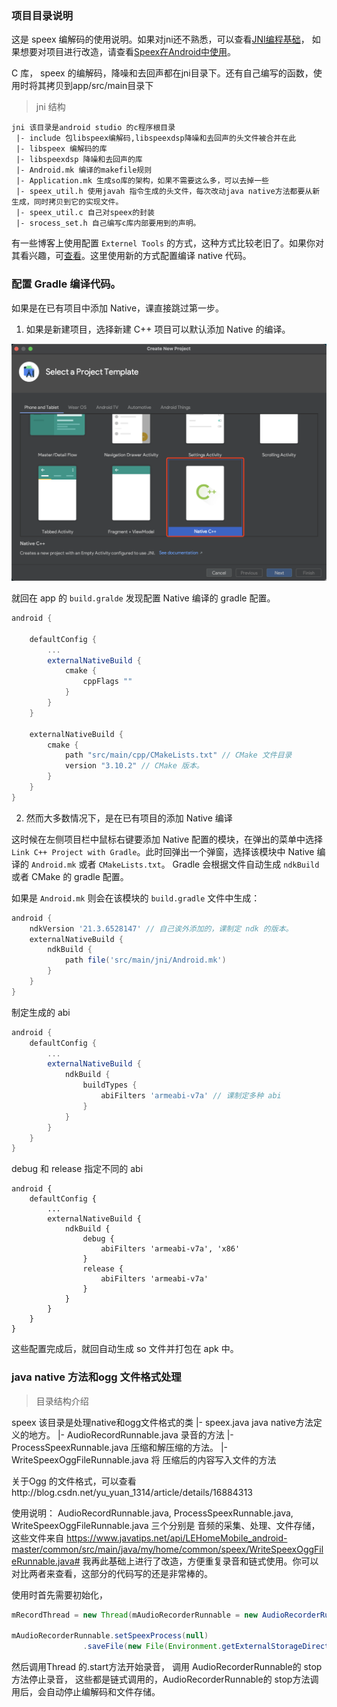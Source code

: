 ### 项目目录说明

这是 speex 编解码的使用说明。如果对jni还不熟悉，可以查看[JNI编程基础](https://github.com/YaowenGuo/AndroidQA/blob/master/Android/jni/jni.md)， 如果想要对项目进行改造，请查看[Speex在Android中使用](/speex.md)。

C 库， speex 的编解码，降噪和去回声都在jni目录下。还有自己编写的函数，使用时将其拷贝到app/src/main目录下

> jni 结构

```
jni 该目录是android studio 的c程序根目录
 |- include 包libspeex编解码,libspeexdsp降噪和去回声的头文件被合并在此
 |- libspeex 编解码的库
 |- libspeexdsp 降噪和去回声的库
 |- Android.mk 编译的makefile规则
 |- Application.mk 生成so库的架构，如果不需要这么多，可以去掉一些
 |- speex_util.h 使用javah 指令生成的头文件，每次改动java native方法都要从新生成，同时拷贝到它的实现文件。
 |- speex_util.c 自己对speex的封装
 |- srocess_set.h 自己编写c库内部要用到的声明。
```

有一些博客上使用配置 `Externel Tools` 的方式，这种方式比较老旧了。如果你对其看兴趣，可[查看](externel_tools_config.md)。这里使用新的方式配置编译 native 代码。

### 配置 Gradle 编译代码。

如果是在已有项目中添加 Native，课直接跳过第一步。

1. 如果是新建项目，选择新建 C++ 项目可以默认添加 Native 的编译。

![Create project with native build config](assets/create_project_with_native_config.png)


就回在 app 的 `build.gralde`  发现配置 Native 编译的 gradle 配置。

```groovy
android {

    defaultConfig {
        ...
        externalNativeBuild {
            cmake {
                cppFlags ""
            }
        }
    }

    externalNativeBuild {
        cmake {
            path "src/main/cpp/CMakeLists.txt" // CMake 文件目录
            version "3.10.2" // CMake 版本。
        }
    }
}

```


2. 然而大多数情况下，是在已有项目的添加 Native 编译

这时候在左侧项目栏中鼠标右键要添加 Native 配置的模块，在弹出的菜单中选择 `Link C++ Project with Gradle`。此时回弹出一个弹窗，选择该模块中 Native 编译的 `Android.mk` 或者 `CMakeLists.txt`。 Gradle 会根据文件自动生成 `ndkBuild` 或者 CMake 的 gradle 配置。


如果是 `Android.mk` 则会在该模块的 `build.gradle` 文件中生成：

```groovy
android {
    ndkVersion '21.3.6528147' // 自己诶外添加的，课制定 ndk 的版本。
    externalNativeBuild {
        ndkBuild {
            path file('src/main/jni/Android.mk')
        }
    }
}
```

制定生成的 abi

```groovy
android {
    defaultConfig {
        ...
        externalNativeBuild {
            ndkBuild {
                buildTypes {
                    abiFilters 'armeabi-v7a' // 课制定多种 abi
                }
            }
        }
    }
}
```

debug 和 release 指定不同的 abi

```
android {
    defaultConfig {
        ...
        externalNativeBuild {
            ndkBuild {
                debug {
                    abiFilters 'armeabi-v7a', 'x86'
                }
                release {
                    abiFilters 'armeabi-v7a'
                }
            }
        }
    }
}
```

这些配置完成后，就回自动生成 so 文件并打包在 apk 中。


### java native 方法和ogg 文件格式处理

> 目录结构介绍

speex  该目录是处理native和ogg文件格式的类
 |- speex.java java native方法定义的地方。
 |- AudioRecordRunnable.java 录音的方法
 |- ProcessSpeexRunnable.java 压缩和解压缩的方法。
 |- WriteSpeexOggFileRunnable.java 将 压缩后的内容写入文件的方法


关于Ogg 的文件格式，可以查看http://blog.csdn.net/yu_yuan_1314/article/details/16884313

使用说明：
AudioRecordRunnable.java, ProcessSpeexRunnable.java, WriteSpeexOggFileRunnable.java  三个分别是 音频的采集、处理、文件存储，这些文件来自 https://www.javatips.net/api/LEHomeMobile_android-master/common/src/main/java/my/home/common/speex/WriteSpeexOggFileRunnable.java#
我再此基础上进行了改造，方便重复录音和链式使用。你可以对比两者来查看，这部分的代码写的还是非常棒的。

使用时首先需要初始化，
```java
mRecordThread = new Thread(mAudioRecorderRunnable = new AudioRecorderRunnable( null));

mAudioRecorderRunnable.setSpeexProcess(null)
                .saveFile(new File(Environment.getExternalStorageDirectory().getAbsolutePath() + "/recoding/A.spx"), null);
```


然后调用Thread 的.start方法开始录音， 调用 AudioRecorderRunnable的 stop方法停止录音， 这些都是链式调用的，AudioRecorderRunnable的 stop方法调用后，会自动停止编解码和文件存储。
